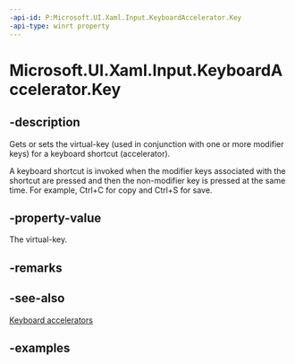 ```yaml
---
-api-id: P:Microsoft.UI.Xaml.Input.KeyboardAccelerator.Key
-api-type: winrt property
---
```


<!-- Property syntax.
public VirtualKey Key { get;  set; }
-->

# Microsoft.UI.Xaml.Input.KeyboardAccelerator.Key

## -description
Gets or sets the virtual-key (used in conjunction with one or more modifier keys) for a keyboard shortcut (accelerator).

A keyboard shortcut is invoked when the modifier keys associated with the shortcut are pressed and then the non-modifier key is pressed at the same time. For example, Ctrl+C for copy and Ctrl+S for save.

## -property-value
The virtual-key.

## -remarks

## -see-also
[Keyboard accelerators](/windows/apps/design/input/keyboard-accelerators)

## -examples
